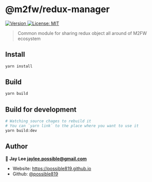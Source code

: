 <h1>@m2fw/redux-manager</h1>
<p>
  <a href="https://www.npmjs.com/package/@m2fw/redux-manager" target="_blank">
    <img alt="Version" src="https://img.shields.io/npm/v/@m2fw/redux-manager.svg">
  </a>
  <a href="#" target="_blank">
    <img alt="License: MIT" src="https://img.shields.io/badge/License-MIT-yellow.svg" />
  </a>
</p>

> Common module for sharing redux object all around of M2FW ecosystem

## Install

```sh
yarn install
```

## Build

```sh
yarn build
```

## Build for development

```sh
# Watching source chages to rebuild it
# You can `yarn link` to the place where you want to use it
yarn build:dev
```

## Author

👤 **Jay Lee <jaylee.possible@gmail.com>**

- Website: https://possible819.github.io
- Github: [@possible819](https://github.com/possible819)
